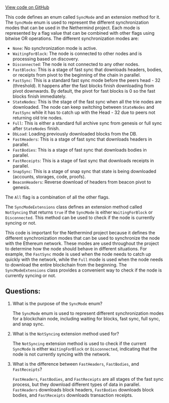 [View code on GitHub](https://github.com/NethermindEth/nethermind/src/Nethermind/Nethermind.Synchronization/ParallelSync/SyncMode.cs)

This code defines an enum called `SyncMode` and an extension method for it. The `SyncMode` enum is used to represent the different synchronization modes that can be used in the Nethermind project. Each mode is represented by a flag value that can be combined with other flags using bitwise OR operations. The different synchronization modes are:

- `None`: No synchronization mode is active.
- `WaitingForBlock`: The node is connected to other nodes and is processing based on discovery.
- `Disconnected`: The node is not connected to any other nodes.
- `FastBlocks`: This is a stage of fast sync that downloads headers, bodies, or receipts from pivot to the beginning of the chain in parallel.
- `FastSync`: This is a standard fast sync mode before the peers head - 32 (threshold). It happens after the fast blocks finish downloading from pivot downwards. By default, the pivot for fast blocks is 0 so the fast blocks finish immediately.
- `StateNodes`: This is the stage of the fast sync when all the trie nodes are downloaded. The node can keep switching between `StateNodes` and `FastSync` while it has to catch up with the Head - 32 due to peers not returning old trie nodes.
- `Full`: This is either a standard full archive sync from genesis or full sync after `StateNodes` finish.
- `DbLoad`: Loading previously downloaded blocks from the DB.
- `FastHeaders`: This is a stage of fast sync that downloads headers in parallel.
- `FastBodies`: This is a stage of fast sync that downloads bodies in parallel.
- `FastReceipts`: This is a stage of fast sync that downloads receipts in parallel.
- `SnapSync`: This is a stage of snap sync that state is being downloaded (accounts, storages, code, proofs).
- `BeaconHeaders`: Reverse download of headers from beacon pivot to genesis.

The `All` flag is a combination of all the other flags.

The `SyncModeExtensions` class defines an extension method called `NotSyncing` that returns `true` if the `SyncMode` is either `WaitingForBlock` or `Disconnected`. This method can be used to check if the node is currently syncing or not.

This code is important for the Nethermind project because it defines the different synchronization modes that can be used to synchronize the node with the Ethereum network. These modes are used throughout the project to determine how the node should behave in different situations. For example, the `FastSync` mode is used when the node needs to catch up quickly with the network, while the `Full` mode is used when the node needs to download the entire blockchain from the beginning. The `SyncModeExtensions` class provides a convenient way to check if the node is currently syncing or not.
## Questions: 
 1. What is the purpose of the `SyncMode` enum?
    
    The `SyncMode` enum is used to represent different synchronization modes for a blockchain node, including waiting for blocks, fast sync, full sync, and snap sync.

2. What is the `NotSyncing` extension method used for?
    
    The `NotSyncing` extension method is used to check if the current `SyncMode` is either `WaitingForBlock` or `Disconnected`, indicating that the node is not currently syncing with the network.

3. What is the difference between `FastHeaders`, `FastBodies`, and `FastReceipts`?
    
    `FastHeaders`, `FastBodies`, and `FastReceipts` are all stages of the fast sync process, but they download different types of data in parallel. `FastHeaders` downloads block headers, `FastBodies` downloads block bodies, and `FastReceipts` downloads transaction receipts.
